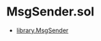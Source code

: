 # MsgSender.sol

<!-- START_INDEX -->
- [library.MsgSender](./library.MsgSender.md)

<!-- END_INDEX -->
